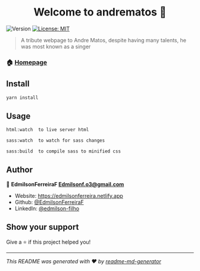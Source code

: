 <h1 align="center">Welcome to andrematos 👋</h1>
<p>
  <img alt="Version" src="https://img.shields.io/badge/version-1.0.0-blue.svg?cacheSeconds=2592000" />
  <a href="#" target="_blank">
    <img alt="License: MIT" src="https://img.shields.io/badge/License-MIT-yellow.svg" />
  </a>
</p>

> A tribute webpage to Andre Matos, despite having many talents, he was most known as a singer

### 🏠 [Homepage](https://andrematostribute.netlify.app)

## Install

```sh
yarn install
```

## Usage

```sh
html:watch  to live server html

sass:watch  to watch for sass changes

sass:build  to compile sass to minified css
```

## Author

👤 **EdmilsonFerreiraF <Edmilsonf.o3@gmail.com>**

* Website: https://edmilsonferreira.netlify.app
* Github: [@EdmilsonFerreiraF](https://github.com/EdmilsonFerreiraF)
* LinkedIn: [@edmilson-filho](https://linkedin.com/in/edmilson-filho)

## Show your support

Give a ⭐️ if this project helped you!

***
_This README was generated with ❤️ by [readme-md-generator](https://github.com/kefranabg/readme-md-generator)_